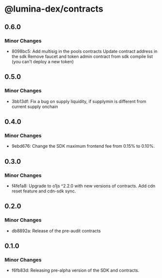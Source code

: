 # @lumina-dex/contracts

## 0.6.0

### Minor Changes

- 8098bc5: Add multisig in the pools contracts
  Update contract address in the sdk
  Remove faucet and token admin contract from sdk compile list (you can't deploy a new token)

## 0.5.0

### Minor Changes

- 3bb13df: Fix a bug on supply liquidity, if supplymin is different from current supply onchain

## 0.4.0

### Minor Changes

- 9ebd676: Change the SDK maximum frontend fee from 0.15% to 0.10%.

## 0.3.0

### Minor Changes

- f4fe1a8: Upgrade to o1js ^2.2.0 with new versions of contracts. Add cdn reset feature and cdn-sdk sync.

## 0.2.0

### Minor Changes

- db8892a: Release of the pre-audit contracts

## 0.1.0

### Minor Changes

- f6fb83d: Releasing pre-alpha version of the SDK and contracts.
